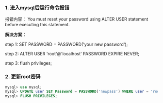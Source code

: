 ### 1. 进入mysql后运行命令报错

报错内容： You must reset your password using ALTER USER statement before executing this statement.

**解决方案：**

step 1: SET PASSWORD = PASSWORD\('your new password'\);

step 2: ALTER USER 'root'@'localhost' PASSWORD EXPIRE NEVER;

step 3: flush privileges;

### 2. 更新root密码

```sql
mysql> use mysql;
mysql> UPDATE user SET Password = PASSWORD('newpass') WHERE user = 'root';
mysql> FLUSH PRIVILEGES;
```



